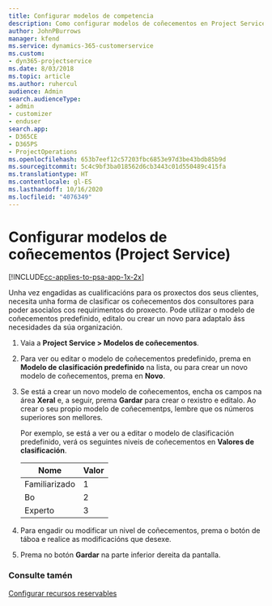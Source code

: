 ```yaml
---
title: Configurar modelos de competencia
description: Como configurar modelos de coñecementos en Project Service
author: JohnPBurrows
manager: kfend
ms.service: dynamics-365-customerservice
ms.custom:
- dyn365-projectservice
ms.date: 8/03/2018
ms.topic: article
ms.author: ruhercul
audience: Admin
search.audienceType:
- admin
- customizer
- enduser
search.app:
- D365CE
- D365PS
- ProjectOperations
ms.openlocfilehash: 653b7eef12c57203fbc6853e97d3be43bdb85b9d
ms.sourcegitcommit: 5c4c9bf3ba018562d6cb3443c01d550489c415fa
ms.translationtype: HT
ms.contentlocale: gl-ES
ms.lasthandoff: 10/16/2020
ms.locfileid: "4076349"
---
```

# <a name="set-up-proficiency-models-project-service"></a>Configurar modelos de coñecementos (Project Service)

[!INCLUDE[cc-applies-to-psa-app-1x-2x](../includes/cc-applies-to-psa-app-1x-2x.md)]

Unha vez engadidas as cualificacións para os proxectos dos seus clientes, necesita unha forma de clasificar os coñecementos dos consultores para poder asocialos cos requirimentos do proxecto. Pode utilizar o modelo de coñecementos predefinido, editalo ou crear un novo para adaptalo áss necesidades da súa organización.  
  
1.  Vaia a **Project Service > Modelos de coñecementos**.  
  
2.  Para ver ou editar o modelo de coñecementos predefinido, prema en **Modelo de clasificación predefinido** na lista, ou para crear un novo modelo de coñecementos, prema en **Novo**.  
  
3.  Se está a crear un novo modelo de coñecementos, encha os campos na área **Xeral** e, a seguir, prema **Gardar** para crear o rexistro e editalo. Ao crear o seu propio modelo de coñecementps, lembre que os números superiores son mellores.  
  
     Por exemplo, se está a ver ou a editar o modelo de clasificación predefinido, verá os seguintes niveis de coñecementos en **Valores de clasificación**.  
  
    |Nome|Valor|  
    |----------|-----------|  
    |Familiarizado|1|  
    |Bo|2|  
    |Experto|3|  
  
4.  Para engadir ou modificar un nivel de coñecementos, prema o botón de táboa e realice as modificacións que desexe.  
  
5.  Prema no botón **Gardar** na parte inferior dereita da pantalla.  
  
### <a name="see-also"></a>Consulte tamén  
 [Configurar recursos reservables](../psa/set-up-resources.md)
